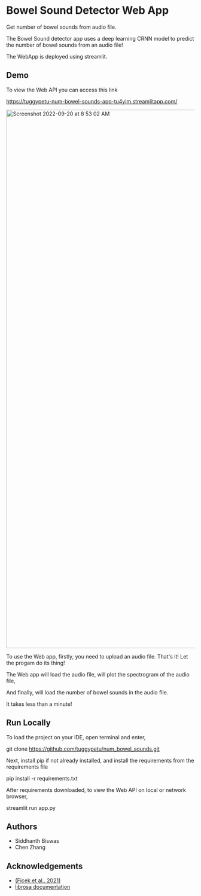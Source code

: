 # Bowel Sound Detector Web App
Get number of bowel sounds from audio file.

The Bowel Sound detector app uses a deep learning CRNN model to predict the number of bowel sounds from an audio file!

The WebApp is deployed using streamlit.

## Demo

To view the Web API you can access this link

https://tuggypetu-num-bowel-sounds-app-tu4yim.streamlitapp.com/

<img width="1440" alt="Screenshot 2022-09-20 at 8 53 02 AM" src="https://user-images.githubusercontent.com/94292421/191207807-b5947f07-bd9b-490d-b607-5ca9695df494.png">

To use the Web app, firstly, you need to upload an audio file.
That's it! Let the progam do its thing!

The Web app will load the audio file, will plot the spectrogram of the audio file, 

And finally, will load the number of bowel sounds in the audio file.

It takes less than a minute!

## Run Locally

To load the project on your IDE, open terminal and enter,


git clone https://github.com/tuggypetu/num_bowel_sounds.git


Next, install pip if not already installed, and install the requirements from the requirements file


pip install -r requirements.txt


After requirements downloaded, to view the Web API on local or network browser, 


streamlit run app.py


## Authors

- Siddhanth Biswas
- Chen Zhang

## Acknowledgements

- [(Ficek et al., 2021)](https://www.mdpi.com/1424-8220/21/22/7602)
- [librosa documentation](https://librosa.org/doc/latest/index.html)
